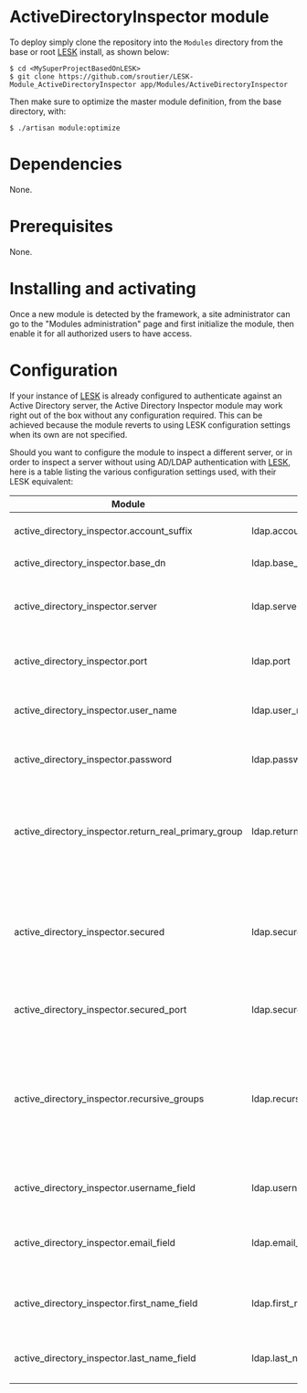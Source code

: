 # ActiveDirectoryInspector module

To deploy simply clone the repository into the ```Modules``` directory from the base or root [LESK](https://github.com/sroutier/laravel-enterprise-starter-kit) install, as shown below:
```
$ cd <MySuperProjectBasedOnLESK>
$ git clone https://github.com/sroutier/LESK-Module_ActiveDirectoryInspector app/Modules/ActiveDirectoryInspector
```

Then make sure to optimize the master module definition, from the base directory, with:
```
$ ./artisan module:optimize
```

# Dependencies
None. 

# Prerequisites
None.

# Installing and activating
Once a new module is detected by the framework, a site administrator can go to the "Modules administration" page 
and first initialize the module, then enable it for all authorized users to have access.
  
# Configuration
If your instance of [LESK](https://github.com/sroutier/laravel-enterprise-starter-kit) is already configured to 
authenticate against an Active Directory server, the Active Directory Inspector module may work right out of 
the box without any configuration required. This can be achieved because the module reverts to using LESK 
configuration settings when its own are not specified.
 
Should you want to configure the module to inspect a different server, or in order to inspect a server without using 
AD/LDAP authentication with [LESK](https://github.com/sroutier/laravel-enterprise-starter-kit), here is a table 
listing the various configuration settings used, with their LESK equivalent:

| Module                                               | LESK                           | Default                         | Description                           |
|------------------------------------------------------|--------------------------------|---------------------------------|---------------------------------------|
| active_directory_inspector.account_suffix            | ldap.account_suffix            | @company.com                    | Account suffix, used to build user ID |
| active_directory_inspector.base_dn                   | ldap.base_dn                   | DC=department,DC=company,DC=com | Base DN to bind to                    |
| active_directory_inspector.server                    | ldap.server                    | ldapsrv01.company.com           | The fully qualified hostname for your AD domain controller. |
| active_directory_inspector.port                      | ldap.port                      | 389                             | The TCP port number to connect to your AD server. |
| active_directory_inspector.user_name                 | ldap.user_name                 | ldap_reader                     | The name of the user that will query the AD server. |
| active_directory_inspector.password                  | ldap.password                  | PaSsWoRd                        | The password of the user that will query the AD server. |
| active_directory_inspector.return_real_primary_group | ldap.return_real_primary_group | true                            | Fix Microsoft AD not following standards by not returning the real primary group, may incur extra processing. |
| active_directory_inspector.secured                   | ldap.secured                   | false                           | Enables the use of encryption to communicate with LDAP/AD using either SSL or TLS. (Supported values: false, "ssl", "tls") |
| active_directory_inspector.secured_port              | ldap.secured_port              | 636                             | The port number to use when using secured communications. |
| active_directory_inspector.recursive_groups          | ldap.recursive_groups          | false                           | Resolve group membership recursively. When disabled only groups that a given user is a direct member of will be returned. May incur extra processing. |
| active_directory_inspector.username_field            | ldap.username_field            | samaccountname                  | The name of the field that will contain the user name. |
| active_directory_inspector.email_field               | ldap.email_field               | userprincipalname               | The name of the field that will contain the user's email address. |
| active_directory_inspector.first_name_field          | ldap.first_name_field          | givenname                       | The name of the field that will contain the user's first name. |
| active_directory_inspector.last_name_field           | ldap.last_name_field           | sn                              | The name of the field that will contain the user's last name. |

